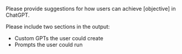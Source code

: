 Please provide suggestions for how users can achieve [objective] in ChatGPT.

Please include two sections in the output:

- Custom GPTs the user could create
- Prompts the user could run
